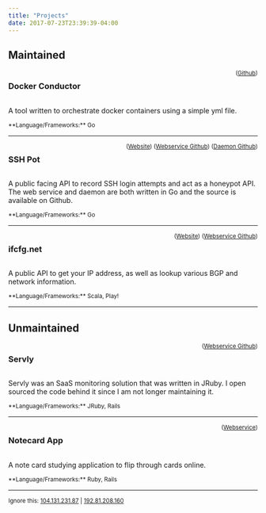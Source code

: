 ```yaml
---
title: "Projects"
date: 2017-07-23T23:39:39-04:00
---
```


<h2>Maintained</h2>

<div>
  <h3 style="float: left;">Docker Conductor</h3>
  <div style="float: right;">
    <small>
      (<a href="https://github.com/joshrendek/docker-conductor">Github</a>)
    </small>
  </div>
</div>

<div style="clear: both;"></div>

A tool written to orchestrate docker containers using a simple yml file.

<small>
**Language/Frameworks:** Go
</small>

<hr>


<div>
  <h3 style="float: left;">SSH Pot</h3>
  <div style="float: right;">
    <small>
      (<a href="http://sshpot.com/">Website</a>)
      (<a href="https://github.com/joshrendek/sshpot-com">Webservice Github</a>)
      (<a href="https://github.com/joshrendek/ssh-passwd-honeypot">Daemon Github</a>)
    </small>
  </div>
</div>

<div style="clear: both;"></div>

A public facing API to record SSH login attempts and act as a honeypot API. The web service and daemon are both written in Go and the source is available on Github.

<small>
**Language/Frameworks:** Go
</small>

<hr>


<div>
  <h3 style="float: left;">ifcfg.net</h3>
  <div style="float: right;">
    <small>
      (<a href="http://ifcfg.net/">Website</a>)
      (<a href="https://github.com/joshrendek/scala-ifcfg-api">Webservice Github</a>)
    </small>
  </div>
</div>

<div style="clear: both;"></div>

A public API to get your IP address, as well as lookup various BGP and network information.

<small>
**Language/Frameworks:** Scala, Play!
</small>

<hr>

<h2>Unmaintained</h2>

<div>
  <h3 style="float: left;">Servly</h3>
  <div style="float: right;">
    <small>
      (<a href="https://github.com/joshrendek/servly">Webservice Github</a>)
    </small>
  </div>
</div>

<div style="clear: both;"></div>

Servly was an SaaS monitoring solution that was written in JRuby. I open sourced the code behind it since I am not longer maintaining it.

<small>
**Language/Frameworks:** JRuby, Rails
</small>

<hr>

<div>
  <h3 style="float: left;">Notecard App</h3>
  <div style="float: right;">
    <small>
      (<a href="http://notecardapp.com/">Webservice</a>)
    </small>
  </div>
</div>

<div style="clear: both;"></div>

A note card studying application to flip through cards online.

<small>
**Language/Frameworks:** Ruby, Rails
</small>

<hr>

<small> Ignore this: <a href="http://104.131.231.87" rel="nofollow">104.131.231.87</a> | <a href="http://192.81.208.160" rel="nofollow">192.81.208.160</a></small>
